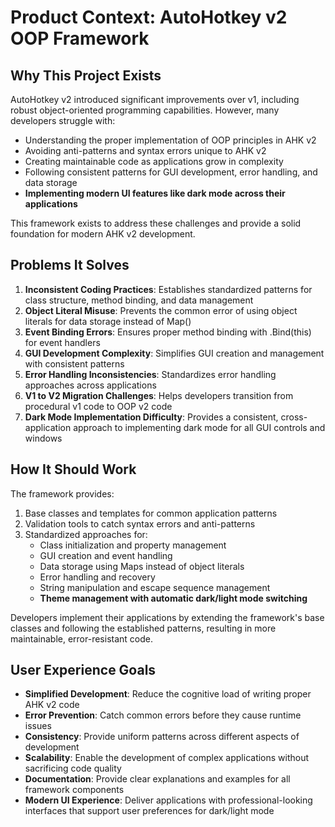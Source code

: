 # Product Context: AutoHotkey v2 OOP Framework

## Why This Project Exists
AutoHotkey v2 introduced significant improvements over v1, including robust object-oriented programming capabilities. However, many developers struggle with:
- Understanding the proper implementation of OOP principles in AHK v2
- Avoiding anti-patterns and syntax errors unique to AHK v2
- Creating maintainable code as applications grow in complexity
- Following consistent patterns for GUI development, error handling, and data storage
- **Implementing modern UI features like dark mode across their applications**

This framework exists to address these challenges and provide a solid foundation for modern AHK v2 development.

## Problems It Solves
1. **Inconsistent Coding Practices**: Establishes standardized patterns for class structure, method binding, and data management
2. **Object Literal Misuse**: Prevents the common error of using object literals for data storage instead of Map()
3. **Event Binding Errors**: Ensures proper method binding with .Bind(this) for event handlers
4. **GUI Development Complexity**: Simplifies GUI creation and management with consistent patterns
5. **Error Handling Inconsistencies**: Standardizes error handling approaches across applications
6. **V1 to V2 Migration Challenges**: Helps developers transition from procedural v1 code to OOP v2 code
7. **Dark Mode Implementation Difficulty**: Provides a consistent, cross-application approach to implementing dark mode for all GUI controls and windows

## How It Should Work
The framework provides:
1. Base classes and templates for common application patterns
2. Validation tools to catch syntax errors and anti-patterns
3. Standardized approaches for:
   - Class initialization and property management
   - GUI creation and event handling
   - Data storage using Maps instead of object literals
   - Error handling and recovery
   - String manipulation and escape sequence management
   - **Theme management with automatic dark/light mode switching**

Developers implement their applications by extending the framework's base classes and following the established patterns, resulting in more maintainable, error-resistant code.

## User Experience Goals
- **Simplified Development**: Reduce the cognitive load of writing proper AHK v2 code
- **Error Prevention**: Catch common errors before they cause runtime issues
- **Consistency**: Provide uniform patterns across different aspects of development
- **Scalability**: Enable the development of complex applications without sacrificing code quality
- **Documentation**: Provide clear explanations and examples for all framework components
- **Modern UI Experience**: Deliver applications with professional-looking interfaces that support user preferences for dark/light mode